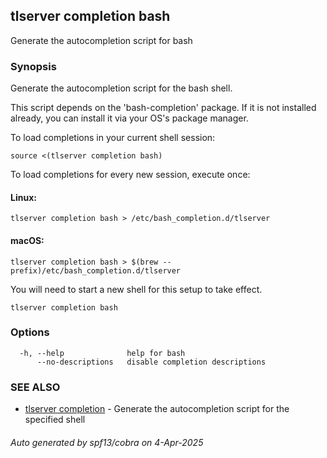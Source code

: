 ## tlserver completion bash

Generate the autocompletion script for bash

### Synopsis

Generate the autocompletion script for the bash shell.

This script depends on the 'bash-completion' package.
If it is not installed already, you can install it via your OS's package manager.

To load completions in your current shell session:

	source <(tlserver completion bash)

To load completions for every new session, execute once:

#### Linux:

	tlserver completion bash > /etc/bash_completion.d/tlserver

#### macOS:

	tlserver completion bash > $(brew --prefix)/etc/bash_completion.d/tlserver

You will need to start a new shell for this setup to take effect.


```
tlserver completion bash
```

### Options

```
  -h, --help              help for bash
      --no-descriptions   disable completion descriptions
```

### SEE ALSO

* [tlserver completion](tlserver_completion.md)	 - Generate the autocompletion script for the specified shell

###### Auto generated by spf13/cobra on 4-Apr-2025
